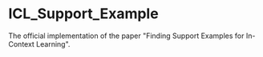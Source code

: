# ICL_Support_Example
The official implementation of the paper "Finding Support Examples for In-Context Learning".
